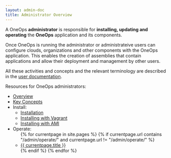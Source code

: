 ```yaml
---
layout: admin-doc
title: Administrator Overview
---
```


A OneOps **administrator** is responsible for **installing, updating and operating** the **OneOps** application and its
components. 

Once OneOps is running the administrator or administrateive users can configure clouds, organizations and other
components with the OneOps application. This enables the creation of assemblies that contain applications and allow
their deployment and management by other users.

All these activities and concepts and the relevant terminology are described in the [user documentation](/user/).

Resources for OneOps administrators:

<ul>
  <li><a href="/admin/index.html">Overview</a></li>
  <li><a href="/admin/general/key-concepts.html" >Key Concepts</a></li>
  <li>Install: 
    <ul>
      <li><a href="/admin/install/index.html" >Installation</a></li>
      <li><a href="/admin/install/install-with-vagrant.html" >Installing with Vagrant</a></li>
      <li><a href="/admin/install/install-with-ami.html" >Installing with AMI</a></li>
    </ul>
  </li>
  <li>Operate:
    <ul>
      {% for currentpage in site.pages %}
        {% if currentpage.url contains "/admin/operate/" and currentpage.url != "/admin/operate/" %}
        <li><a href="{{ currentpage.url }}">{{ currentpage.title }}</a></li>
        {% endif %}
      {% endfor %}
    </ul>
  </li>
</ul>
